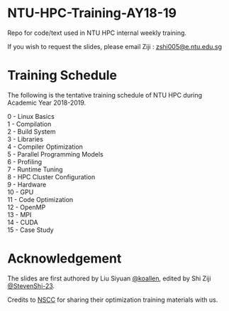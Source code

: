 # NTU-HPC-Training-AY18-19
Repo for code/text used in NTU HPC internal weekly training.

If you wish to request the slides, please email Ziji : zshi005@e.ntu.edu.sg

# Training Schedule
The following is the tentative training schedule of NTU HPC during Academic Year 2018-2019. 

0 - Linux Basics \
1 - Compilation \
2 - Build System \
3 - Libraries \
4 - Compiler Optimization \
5 - Parallel Programming Models \
6 - Profiling \
7 - Runtime Tuning \
8 - HPC Cluster Configuration \
9 - Hardware \
10 - GPU \
11 - Code Optimization \
12 - OpenMP \
13 - MPI \
14 - CUDA \
15 - Case Study

# Acknowledgement
The slides are first authored by Liu Siyuan [@koallen](https://github.com/koallen), edited by Shi Ziji [@StevenShi-23](https://github.com/StevenShi-23).

Credits to [NSCC](https://www.nscc.sg/) for sharing their optimization training materials with us.

